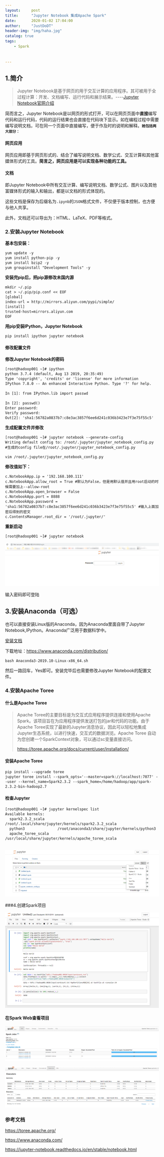```yaml
---
layout:     post
title:      "Jupyter Notebook 集成Apache Spark"
date:       2020-01-02 17:04:00
author:     "JustDoDT"
header-img: "img/haha.jpg"
catalog: true
tags:
    - Spark


---
```



## 1.简介

>Jupyter Notebook是基于网页的用于交互计算的应用程序。其可被用于全过程计算：开发、文档编写、运行代码和展示结果。----[Jupyter Notebook官网介绍](<https://jupyter-notebook.readthedocs.io/en/stable/notebook.html>)

简而言之，Jupyter Notebook是以网页的形式打开，可以在网页页面中**直接**编写代码和运行代码，代码的运行结果也会直接在代码块下显示。如在编程过程中需要编写说明文档，可在同一个页面中直接编写，便于作及时的说明和解释。**`她包括两大部分：`**

#### 网页应用

网页应用即基于网页形式的、结合了编写说明文档、数学公式、交互计算和其他富媒体形式的工具。**简言之，网页应用是可以实现各种功能的工具。**

#### 文档

即Jupyter Notebook中所有交互计算、编写说明文档、数学公式、图片以及其他富媒体形式的输入和输出，都是以文档的形式体现的。

这些文档是保存为后缀名为`.ipynb`的`JSON`格式文件，不仅便于版本控制，也方便与他人共享。

此外，文档还可以导出为：HTML、LaTeX、PDF等格式。

### 2.安装Jupyter Notebook

**基本包安装：**

~~~shell
yum update -y
yum install python-pip -y
yum install bzip2 -y
yum groupinstall "Development Tools" -y
~~~

**安装完pip后，把pip源修改未国内源**

~~~shell
mkdir ~/.pip
cat > ~/.pip/pip.conf << EOF
[global]
index-url = http://mirrors.aliyun.com/pypi/simple/
[install]
trusted-host=mirrors.aliyun.com
EOF
~~~

**用pip安装IPython，Jupyter Notebook**

~~~shell
pip install ipython jupyter notebook
~~~

#### 修改配置文件

**修改Jupyter Notebook的密码**

~~~shel&#39;l
[root@hadoop001 ~]# ipython
python 3.7.4 (default, Aug 13 2019, 20:35:49) 
Type 'copyright', 'credits' or 'license' for more information
IPython 7.8.0 -- An enhanced Interactive Python. Type '?' for help.

In [1]: from IPython.lib import passwd                                                                                                                    

In [2]: passwd()                                                                                                                                          
Enter password: 
Verify password: 
Out[2]: 'sha1:56782a0837b7:c8e3ac3857f6ee6d241c036b3423e7f3e75f55c5'

~~~

**生成配置文件并修改**

~~~shell
[root@hadoop001 ~]# jupyter notebook --generate-config
Writing default config to: /root/.jupyter/jupyter_notebook_config.py
#生成的config file在/root/.jupyter/jupyter_notebook_config.py
~~~

`vim /root/.jupyter/jupyter_notebook_config.py`   

**修改值如下：**

~~~shell
c.NotebookApp.ip = '192.168.100.111'
c.NotebookApp.allow_root = True #默认为False，但是用默认值并且用root启动的时候需要加上--allow-root
c.NotebookApp.open_browser = False
c.NotebookApp.port = 8888
c.NotebookApp.password = 'sha1:56782a0837b7:c8e3ac3857f6ee6d241c036b3423e7f3e75f55c5' #输入上面加密后得到的密文
c.ContentsManager.root_dir = '/root/.jupyter/'
~~~

 **重新启动**

~~~shell
[root@hadoop001 ~]# jupyter notebook  
~~~



![Spark](/img/Spark/Jupyter/jupyter1.png)

输入密码即可登陆

## 3.安装Anaconda（可选）

也可以直接安装Linux版的Anaconda，因为Anaconda里面自带了Jupyter Notebook,IPython。Anaconda广泛用于数据科学中。

[安装文档](<https://docs.anaconda.com/anaconda/install/linux/>)

下载地址：<https://www.anaconda.com/distribution/>

~~~shell
bash Anaconda3-2019.10-Linux-x86_64.sh
~~~

然后一路回车，Yes即可。安装完毕后也需要修改Jupyter Notebook的配置文件。

### 4.安装Apache Toree

#### 什么是Apache Toree

>Apache Toree的主要目标是为交互式应用程序提供连接和使用Apache Spark。该项目旨在为应用程序提供发送打包的jar和代码的功能。由于Apache Toree实现了最新的Jupyter消息协议，因此可以轻松地集成Jupyter生态系统，以进行快速，交互式的数据浏览。Apache Toree 自动为您创建一个SparkContext对象，可以通过sc变量直接访问。
>
>https://toree.apache.org/docs/current/user/installation/

#### 安装Apache Toree

~~~shell
pip install --upgrade toree
jupyter toree install --spark_opts='--master=spark://localhost:7077' --user --kernel_name=Spark2.3.2 --spark_home=/home/hadoop/app/spark-2.3.2-bin-hadoop2.7
~~~

#### 检查Jupyter

~~~shell
[root@hadoop001 ~]# jupyter kernelspec list
Available kernels:
  spark2.3.2_scala      /root/.local/share/jupyter/kernels/spark2.3.2_scala
  python3               /root/anaconda3/share/jupyter/kernels/python3
  apache_toree_scala    /usr/local/share/jupyter/kernels/apache_toree_scala
 
~~~



![Spark](/img/Spark/Jupyter/jupyter2.png)

###4.创建Spark项目


![Spark](/img/Spark/Jupyter/jupyter3.png)



#### 在Spark Web查看项目

![Spark](/img/Spark/Jupyter/jupyter4.png)





![Spark](/img/Spark/Jupyter/jupyter5.png)



### 参考文档

<https://toree.apache.org/>

<https://www.anaconda.com/>

<https://jupyter-notebook.readthedocs.io/en/stable/notebook.html>






















